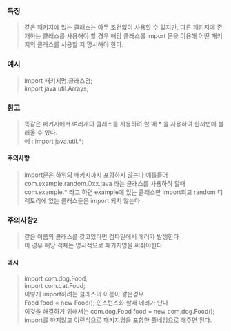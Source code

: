 ### 특징
> 같은 패키지에 있는 클래스는 아무 조건없이 사용할 수 있지만, 다른 패키지에 존재하는 클래스를 사용해야 할 경우 해당 클래스를 import 문을 이용해 어떤 패키지의 클래스를 사용할 지 명시해야 한다.  

### 예시
> import 패키지명.클래스명;  
> import java.util.Arrays;

### 참고
> 똑같은 패키지에서 여러개의 클래스를 사용하려 할 때 \* 을 사용하여 한꺼번에 불러올 수 있다.  
> 예 : import java.util.\*;

#### 주의사항
> import문은 하위의 패키지까지 포함하지 않는다 예를들어  
> com.example.random.Oxx.java 라는 클래스를 사용하려 할때  
> com.example.\* 라고 하면 example에 있는 클래스만 import되고 random 디렉토리에 있는 클래스들은 import 되지 않는다.
> 
### 주의사항2
> 같은 이름의 클래스를 갖고있다면 컴파일에서 에러가 발생한다  
> 이 경우 해당 객체는 명시적으로 패키지명을 써줘야한다

#### 예시
> import com.dog.Food;  
> import com.cat.Food;  
> 이렇게 import하려는 클래스의 이름이 같은경우  
> Food food = new Food(); 인스턴스화 할때 에러가 난다  
> 이것을 해결하기 위해서는
> com.dog.Food food = new com.dog.Food();  
> import를 하지않고 이런식으로 패키지명을 포함한 풀네임으로 해주면 된다.